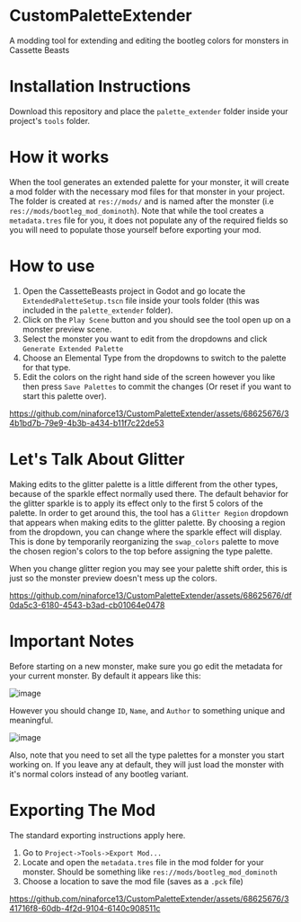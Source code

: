 # CustomPaletteExtender
A modding tool for extending and editing the bootleg colors for monsters in Cassette Beasts

# Installation Instructions
Download this repository and place the ```palette_extender``` folder inside your project's ```tools``` folder.

# How it works
When the tool generates an extended palette for your monster, it will create a mod folder with the necessary mod files for that monster in your project. The folder is created at ```res://mods/``` and is named after the monster (i.e ```res://mods/bootleg_mod_dominoth```). 
Note that while the tool creates a ```metadata.tres``` file for you, it does not populate any of the required fields so you will need to populate those yourself before exporting your mod. 

# How to use
1) Open the CassetteBeasts project in Godot and go locate the ```ExtendedPaletteSetup.tscn``` file inside your tools folder (this was included in the ```palette_extender``` folder).
2) Click on the ```Play Scene``` button and you should see the tool open up on a monster preview scene.
3) Select the monster you want to edit from the dropdowns and click ```Generate Extended Palette```
4) Choose an Elemental Type from the dropdowns to switch to the palette for that type.
5) Edit the colors on the right hand side of the screen however you like then press ```Save Palettes``` to commit the changes (Or reset if you want to start this palette over).

https://github.com/ninaforce13/CustomPaletteExtender/assets/68625676/34b1bd7b-79e9-4b3b-a434-b11f7c22de53


# Let's Talk About Glitter
Making edits to the glitter palette is a little different from the other types, because of the sparkle effect normally used there. The default behavior for the glitter sparkle is to apply its effect only to the first 5 colors of the palette. In order to get around this, the tool has a ```Glitter Region``` dropdown that appears when making edits to the glitter palette. By choosing a region from the dropdown, you can change where the sparkle effect will display. This is done by temporarily reorganizing the ```swap_colors``` palette to move the chosen region's colors to the top before assigning the type palette. 

When you change glitter region you may see your palette shift order, this is just so the monster preview doesn't mess up the colors.

https://github.com/ninaforce13/CustomPaletteExtender/assets/68625676/df0da5c3-6180-4543-b3ad-cb01064e0478

# Important Notes
Before starting on a new monster, make sure you go edit the metadata for your current monster. 
By default it appears like this:

![image](https://github.com/ninaforce13/CustomPaletteExtender/assets/68625676/67ee50fb-8a8e-4250-b3ae-0bec065e1573)

However you should change ```ID```, ```Name```, and ```Author``` to something unique and meaningful.

![image](https://github.com/ninaforce13/CustomPaletteExtender/assets/68625676/8009177d-14b8-41d5-95b9-9514f1dc81fe)

Also, note that you need to set all the type palettes for a monster you start working on. If you leave any at default, they will just load the monster with it's normal colors instead of any bootleg variant.

# Exporting The Mod
The standard exporting instructions apply here.
1) Go to ```Project->Tools->Export Mod...```
2) Locate and open the ```metadata.tres``` file in the mod folder for your monster. Should be something like ```res://mods/bootleg_mod_dominoth```
3) Choose a location to save the mod file (saves as a ```.pck``` file)
   
https://github.com/ninaforce13/CustomPaletteExtender/assets/68625676/341716f8-60db-4f2d-9104-6140c908511c



